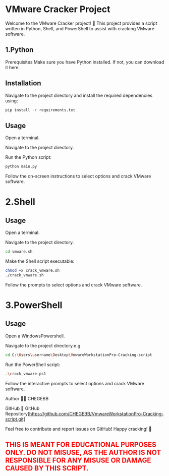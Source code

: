 # VMware Cracker Project
Welcome to the VMware Cracker project! 🚀 This project provides a script written in Python, Shell, and PowerShell to assist with cracking VMware software.

## 1.Python
Prerequisites
Make sure you have Python installed. If not, you can download it here.

## Installation
Navigate to the project directory and install the required dependencies using:
  ```bash
pip install -r requirements.txt
```
## Usage
Open a terminal.

Navigate to the project directory.

Run the Python script:

```bash
python main.py
```
Follow the on-screen instructions to select options and crack VMware software.

# 2.Shell
## Usage
Open a terminal.

Navigate to the project directory.
```bash
cd vmware.sh
``` 

Make the Shell script executable:

```bash
chmod +x crack_vmware.sh
./crack_vmware.sh
```
Follow the prompts to select options and crack VMware software.

# 3.PowerShell
## Usage
Open a WindowsPowershell.

Navigate to the project directory.e.g
```bash
cd C:\Users\username\Desktop\VmwareWorkstationPro-Cracking-script
```

Run the PowerShell script:
```bash
.\crack_vmware.ps1
```
Follow the interactive prompts to select options and crack VMware software.

Author
👨‍💻 CHEGEBB

GitHub
🔗 GitHub Repository[https://github.com/CHEGEBB/VmwareWorkstationPro-Cracking-script.git]

Feel free to contribute and report issues on GitHub! Happy cracking! 🎉
## <p style="color:red;">THIS IS MEANT FOR EDUCATIONAL PURPOSES ONLY. DO NOT MISUSE, AS THE AUTHOR IS NOT RESPONSIBLE FOR ANY MISUSE OR DAMAGE CAUSED BY THIS SCRIPT.</p>


